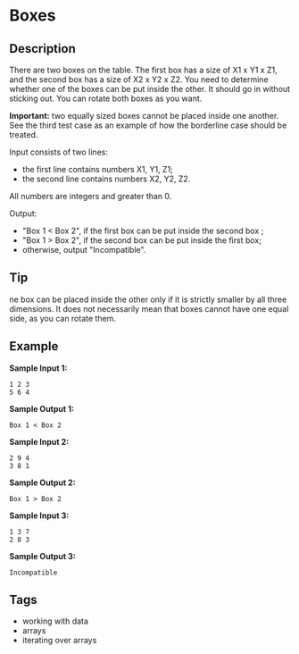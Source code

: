 # Boxes

## Description
There are two boxes on the table. The first box has a size of X1 x Y1 x Z1, and the second box has a size of X2 x Y2 x Z2.
You need to determine whether one of the boxes can be put inside the other. It should go in without sticking out.
You can rotate both boxes as you want.

**Important:** two equally sized boxes cannot be placed inside one another. See the third test case as an example of how the borderline case should be treated.

Input consists of two lines:
- the first line contains numbers X1, Y1, Z1;
- the second line contains numbers X2, Y2, Z2.

All numbers are integers and greater than 0.

Output:
- "Box 1 < Box 2", if the first box can be put inside the second box ;
- "Box 1 > Box 2", if the second box can be put inside the first box;
- otherwise, output "Incompatible".

## Tip
ne box can be placed inside the other only if it is strictly smaller by all three dimensions. It does not necessarily mean that boxes cannot have one equal side, as you can rotate them.

## Example
**Sample Input 1:**
```console
1 2 3
5 6 4
```

**Sample Output 1:**
```console
Box 1 < Box 2
```

**Sample Input 2:**
```console
2 9 4
3 8 1
```

**Sample Output 2:**
```console
Box 1 > Box 2
```

**Sample Input 3:**
```console
1 3 7
2 8 3
```

**Sample Output 3:**
```console
Incompatible
```

## Tags
- working with data
- arrays
- iterating over arrays